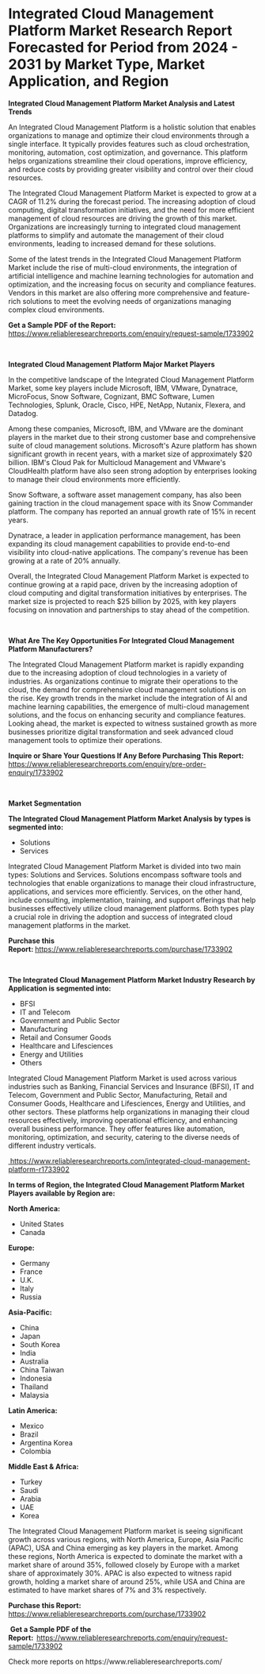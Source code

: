 <p><h1>Integrated Cloud Management Platform Market Research Report Forecasted for Period from 2024 -  2031 by Market Type, Market Application, and Region</h1></p><p><strong>Integrated Cloud Management Platform Market Analysis and Latest Trends</strong></p>
<p><p>An Integrated Cloud Management Platform is a holistic solution that enables organizations to manage and optimize their cloud environments through a single interface. It typically provides features such as cloud orchestration, monitoring, automation, cost optimization, and governance. This platform helps organizations streamline their cloud operations, improve efficiency, and reduce costs by providing greater visibility and control over their cloud resources.</p><p>The Integrated Cloud Management Platform Market is expected to grow at a CAGR of 11.2% during the forecast period. The increasing adoption of cloud computing, digital transformation initiatives, and the need for more efficient management of cloud resources are driving the growth of this market. Organizations are increasingly turning to integrated cloud management platforms to simplify and automate the management of their cloud environments, leading to increased demand for these solutions.</p><p>Some of the latest trends in the Integrated Cloud Management Platform Market include the rise of multi-cloud environments, the integration of artificial intelligence and machine learning technologies for automation and optimization, and the increasing focus on security and compliance features. Vendors in this market are also offering more comprehensive and feature-rich solutions to meet the evolving needs of organizations managing complex cloud environments.</p></p>
<p><strong>Get a Sample PDF of the Report:&nbsp;</strong> <a href="https://www.reliableresearchreports.com/enquiry/request-sample/1733902">https://www.reliableresearchreports.com/enquiry/request-sample/1733902</a></p>
<p>&nbsp;</p>
<p><strong>Integrated Cloud Management Platform Major Market Players</strong></p>
<p><p>In the competitive landscape of the Integrated Cloud Management Platform Market, some key players include Microsoft, IBM, VMware, Dynatrace, MicroFocus, Snow Software, Cognizant, BMC Software, Lumen Technologies, Splunk, Oracle, Cisco, HPE, NetApp, Nutanix, Flexera, and Datadog. </p><p>Among these companies, Microsoft, IBM, and VMware are the dominant players in the market due to their strong customer base and comprehensive suite of cloud management solutions. Microsoft's Azure platform has shown significant growth in recent years, with a market size of approximately $20 billion. IBM's Cloud Pak for Multicloud Management and VMware's CloudHealth platform have also seen strong adoption by enterprises looking to manage their cloud environments more efficiently.</p><p>Snow Software, a software asset management company, has also been gaining traction in the cloud management space with its Snow Commander platform. The company has reported an annual growth rate of 15% in recent years.</p><p>Dynatrace, a leader in application performance management, has been expanding its cloud management capabilities to provide end-to-end visibility into cloud-native applications. The company's revenue has been growing at a rate of 20% annually.</p><p>Overall, the Integrated Cloud Management Platform Market is expected to continue growing at a rapid pace, driven by the increasing adoption of cloud computing and digital transformation initiatives by enterprises. The market size is projected to reach $25 billion by 2025, with key players focusing on innovation and partnerships to stay ahead of the competition.</p></p>
<p>&nbsp;</p>
<p><strong>What Are The Key Opportunities For Integrated Cloud Management Platform Manufacturers?</strong></p>
<p><p>The Integrated Cloud Management Platform market is rapidly expanding due to the increasing adoption of cloud technologies in a variety of industries. As organizations continue to migrate their operations to the cloud, the demand for comprehensive cloud management solutions is on the rise. Key growth trends in the market include the integration of AI and machine learning capabilities, the emergence of multi-cloud management solutions, and the focus on enhancing security and compliance features. Looking ahead, the market is expected to witness sustained growth as more businesses prioritize digital transformation and seek advanced cloud management tools to optimize their operations.</p></p>
<p><strong>Inquire or Share Your Questions If Any Before Purchasing This Report:</strong> <a href="https://www.reliableresearchreports.com/enquiry/pre-order-enquiry/1733902">https://www.reliableresearchreports.com/enquiry/pre-order-enquiry/1733902</a></p>
<p>&nbsp;</p>
<p><strong>Market Segmentation</strong></p>
<p><strong>The Integrated Cloud Management Platform Market Analysis by types is segmented into:</strong></p>
<p><ul><li>Solutions</li><li>Services</li></ul></p>
<p><p>Integrated Cloud Management Platform Market is divided into two main types: Solutions and Services. Solutions encompass software tools and technologies that enable organizations to manage their cloud infrastructure, applications, and services more efficiently. Services, on the other hand, include consulting, implementation, training, and support offerings that help businesses effectively utilize cloud management platforms. Both types play a crucial role in driving the adoption and success of integrated cloud management platforms in the market.</p></p>
<p><strong>Purchase this Report:&nbsp;</strong><a href="https://www.reliableresearchreports.com/purchase/1733902">https://www.reliableresearchreports.com/purchase/1733902</a></p>
<p>&nbsp;</p>
<p><strong>The Integrated Cloud Management Platform Market Industry Research by Application is segmented into:</strong></p>
<p><ul><li>BFSI</li><li>IT and Telecom</li><li>Government and Public Sector</li><li>Manufacturing</li><li>Retail and Consumer Goods</li><li>Healthcare and Lifesciences</li><li>Energy and Utilities</li><li>Others</li></ul></p>
<p><p>Integrated Cloud Management Platform Market is used across various industries such as Banking, Financial Services and Insurance (BFSI), IT and Telecom, Government and Public Sector, Manufacturing, Retail and Consumer Goods, Healthcare and Lifesciences, Energy and Utilities, and other sectors. These platforms help organizations in managing their cloud resources effectively, improving operational efficiency, and enhancing overall business performance. They offer features like automation, monitoring, optimization, and security, catering to the diverse needs of different industry verticals.</p></p>
<p><a href="https://www.reliableresearchreports.com/integrated-cloud-management-platform-r1733902">&nbsp;https://www.reliableresearchreports.com/integrated-cloud-management-platform-r1733902</a></p>
<p><strong>In terms of Region, the Integrated Cloud Management Platform Market Players available by Region are:</strong></p>
<p>
    <p> <strong> North America: </strong>
        <ul>
            <li>United States</li>
            <li>Canada</li>
        </ul>
        </p> 
    <p> <strong> Europe: </strong>
        <ul>
            <li>Germany</li>
            <li>France</li>
            <li>U.K.</li>
            <li>Italy</li>
            <li>Russia</li>
        </ul>
        </p> 
    <p> <strong> Asia-Pacific: </strong>
        <ul>
            <li>China</li>
            <li>Japan</li>
            <li>South Korea</li>
            <li>India</li>
            <li>Australia</li>
            <li>China Taiwan</li>
            <li>Indonesia</li>
            <li>Thailand</li>
            <li>Malaysia</li>
        </ul>
        </p> 
    <p> <strong> Latin America: </strong>
        <ul>
            <li>Mexico</li>
            <li>Brazil</li>
            <li>Argentina Korea</li>
            <li>Colombia</li>
        </ul>
        </p> 
    <p> <strong> Middle East & Africa: </strong>
        <ul>
            <li>Turkey</li>
            <li>Saudi</li>
            <li>Arabia</li>
            <li>UAE</li>
            <li>Korea</li>
        </ul>
    </p>
    </p>
<p><p>The Integrated Cloud Management Platform market is seeing significant growth across various regions, with North America, Europe, Asia Pacific (APAC), USA and China emerging as key players in the market. Among these regions, North America is expected to dominate the market with a market share of around 35%, followed closely by Europe with a market share of approximately 30%. APAC is also expected to witness rapid growth, holding a market share of around 25%, while USA and China are estimated to have market shares of 7% and 3% respectively.</p></p>
<p><strong>Purchase this Report: </strong><a href="https://www.reliableresearchreports.com/purchase/1733902">https://www.reliableresearchreports.com/purchase/1733902</a></p>
<p>&nbsp;<strong>Get a Sample PDF of the Report:&nbsp;&nbsp;</strong><a href="https://www.reliableresearchreports.com/enquiry/request-sample/1733902">https://www.reliableresearchreports.com/enquiry/request-sample/1733902</a></p>
<p><strong></strong></p>
<p>Check more reports on https://www.reliableresearchreports.com/</p>